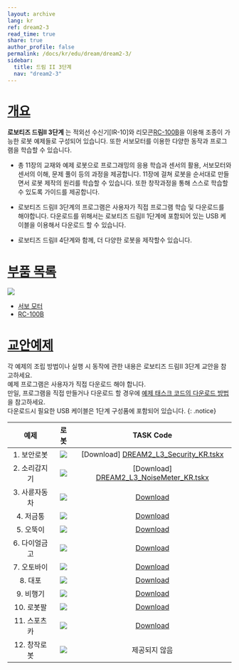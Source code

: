 ```yaml
---
layout: archive
lang: kr
ref: dream2-3
read_time: true
share: true
author_profile: false
permalink: /docs/kr/edu/dream/dream2-3/
sidebar:
  title: 드림 II 3단계
  nav: "dream2-3"
---
```


# [개요](#개요)

**로보티즈 드림II 3단계** 는 적외선 수신기[IR-10]와 리모콘[RC-100B]을 이용해 조종이 가능한 로봇 예제들로 구성되어 있습니다. 또한 서보모터를 이용한 다양한 동작과 프로그램을 학습할 수 있습니다.

- 총 11장의 교재와 예제 로봇으로 프로그래밍의 응용 학습과 센서의 활용, 서보모터와 센서의 이해, 문제 풀이 등의 과정을 제공합니다. 11장에 걸쳐 로봇을 순서대로 만들면서 로봇 제작의 원리를 학습할 수 있습니다. 또한 창작과정을 통해 스스로 학습할 수 있도록 가이드를 제공합니다.

- 로보티즈 드림II 3단계의 프로그램은 사용자가 직접 프로그램 학습 및 다운로드를 해야합니다. 다운로드를 위해서는 로보티즈 드림II 1단계에 포함되어 있는 USB 케이블을 이용해서 다운로드 할 수 있습니다.

- 로보티즈 드림II 4단계와 함께, 더 다양한 로봇을 제작할수 있습니다.

# [부품 목록](#부품-목록)

![](/assets/images/edu/dream/dream2/e-manual_dreamⅡ_lv3_partlist_kr.jpg)

- [서보 모터]
- [RC-100B]

# [교안예제](#교안예제)

각 예제의 조립 방법이나 실행 시 동작에 관한 내용은 로보티즈 드림II 3단계 교안을 참고하세요.  
예제 프로그램은 사용자가 직접 다운로드 해야 합니다.  
만일, 프로그램을 직접 만들거나 다운로드 할 경우에 [예제 태스크 코드의 다운로드 방법]을 참고하세요.  
다운로드시 필요한 USB 케이블은 1단계 구성품에 포함되어 있습니다.
{: .notice}

|예제|로봇|TASK Code|
| :---: | :---: | :---: |
|1. 보안로봇|![](/assets/images/edu/dream/dream2/dreamⅡ_lv3_security_kr.jpg)| [Download] [DREAM2_L3_Security_KR.tskx]|
|2. 소리감지기|![](/assets/images/edu/dream/dream2/dreamⅡ_lv3_noisemeter_kr.jpg)|[Download] [DREAM2_L3_NoiseMeter_KR.tskx]|
|3. 사륜자동차|![](/assets/images/edu/dream/dream2/dreamⅡ_lv3_fourwheeled_kr.jpg)|[Download][DREAM2_L3_FourWheeled_KR.tskx]|
|4. 저금통|![](/assets/images/edu/dream/dream2/dreamⅡ_lv3_coinbank_kr.jpg)|[Download][DREAM2_L3_CoinBank_KR.tskx]|
|5. 오뚝이|![](/assets/images/edu/dream/dream2/dreamⅡ_lv3_tumblingdoll_kr.jpg)|[Download][DREAM2_L3_TumblingDoll_KR.tskx]|
|6. 다이얼금고|![](/assets/images/edu/dream/dream2/dreamⅡ_lv3_dialsafe_kr.jpg)|[Download][DREAM2_L3_DialSafe_KR.tskx]|
|7. 오토바이|![](/assets/images/edu/dream/dream2/dreamⅡ_lv3_motorcycle_kr.jpg)|[Download][DREAM2_L3_Motorcycle_KR.tskx]|
|8. 대포|![](/assets/images/edu/dream/dream2/dreamⅡ_lv3_cannon_kr.jpg)|[Download][DREAM2_L3_Cannon_KR.tskx]|
|9. 비행기|![](/assets/images/edu/dream/dream2/dreamⅡ_lv3_airplane_kr.jpg)|[Download][DREAM2_L3_Airplane_KR.tskx]|
|10. 로봇팔|![](/assets/images/edu/dream/dream2/dreamⅡ_lv3_manipulator_kr.jpg)|[Download][DREAM2_L3_Manipulator_KR.tskx]|
|11. 스포츠카|![](/assets/images/edu/dream/dream2/dreamⅡ_lv3_sportscar_kr.jpg)|[Download][DREAM2_L3_SportsCar_KR.tskx]|
|12. 창작로봇|![](/assets/images/edu/dream/dream2/dreamⅡ_lv3_12_kr.jpg)|제공되지 않음|


[서보 모터]: /docs/kr/parts/motor/servo_motor/
[RC-100B]: /docs/kr/parts/communication/rc-100/
[예제 태스크 코드의 다운로드 방법]: /docs/kr/faq/download_task_code/#cm-150
[DREAM2_L3_Security_KR.tskx]: http://www.robotis.com/service/download.php?no=924
[DREAM2_L3_NoiseMeter_KR.tskx]: http://www.robotis.com/service/download.php?no=923
[DREAM2_L3_FourWheeled_KR.tskx]: http://www.robotis.com/service/download.php?no=920
[DREAM2_L3_CoinBank_KR.tskx]: http://www.robotis.com/service/download.php?no=918
[DREAM2_L3_TumblingDoll_KR.tskx]: http://www.robotis.com/service/download.php?no=926
[DREAM2_L3_DialSafe_KR.tskx]: http://www.robotis.com/service/download.php?no=919
[DREAM2_L3_Motorcycle_KR.tskx]: http://www.robotis.com/service/download.php?no=922
[DREAM2_L3_Cannon_KR.tskx]: http://www.robotis.com/service/download.php?no=917
[DREAM2_L3_Airplane_KR.tskx]: http://www.robotis.com/service/download.php?no=916
[DREAM2_L3_Manipulator_KR.tskx]: http://www.robotis.com/service/download.php?no=921
[DREAM2_L3_SportsCar_KR.tskx]: http://www.robotis.com/service/download.php?no=925
